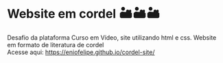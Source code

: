 # Website em cordel 🏜️🏜️🏜️
Desafio da plataforma Curso em Vídeo, site utilizando html e css. Website em formato de literatura de cordel <br>
Acesse aqui: https://eniofelipe.github.io/cordel-site/

